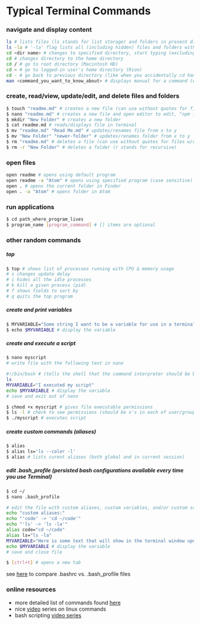 # Typical Terminal Commands

### navigate and display content
``` sh
ls # lists files (ls stands for list storage) and folders in present directory
ls -la # '-la' flag lists all (including hidden) files and folders with detailed view
cd <dir name> # changes to specified directory, start typing (excluding "<"), then press tab to autocomplete
cd # changes directory to the home directory
cd / # go to root directory (Macintosh HD)
cd ~ # go to logged-in user's home directory (Rion)
cd - # go back to previous directory (like when you accidentally cd home and want to go back)
man <command_you_want_to_know_about> # displays manual for a command (e.g. man ls)
```

### create, read/view, update/edit, and delete files and folders
``` sh
$ touch "readme.md" # creates a new file (can use without quotes for files w/o spaces)
$ nano "readme.md" # creates a new file and open editor to edit, "npm install nano" to get nano
$ mkdir "New Folder" # creates a new folder
$ cat readme.md # reads/displays file in terminal
$ mv "readme.md" "Read Me.md" # updates/renames file from x to y
$ mv "New Folder" "newer-folder" # updates/renames folder from x to y
$ rm "readme.md" # deletes a file (can use without quotes for files w/o spaces)
$ rm -r "New Folder" # deletes a folder (r stands for recursive)
```

### open files
``` sh
open readme # opens using default program
open readme -a "Atom" # opens using specified program (case sensitive)
open . # opens the current folder in Finder
open . -a "Atom" # opens folder in Atom

```

### run applications
``` sh
$ cd path_where_program_lives
$ program_name [program_command] # [] items are optional
```

### other random commands
##### top
``` sh
$ top # shows list of processes running with CPU & memory usage
# s changes update delay
# i hides all the idle processes
# k kill a given process (pid)
# f shows fields to sort by
# q quits the top program
```
##### create and print variables
``` sh
$ MYVARIABLE="Some string I want to be a variable for use in a terminal session" # ends when the terminal is closed
$ echo $MYVARIABLE # display the variable
```

##### create and execute a script
``` sh
$ nano myscript
# write file with the following text in nano

#!/bin/bash # (tells the shell that the command interpreter should be bash)
ls
MYVARIABLE="I executed my script"
echo $MYVARIABLE # display the variable
# save and exit out of nano

$ chmod +x myscript # gives file executable permissions
$ ls -l # check to see permissions (should be x's in each of user/group/everyone fields)
$ ./myscript # executes script  
```

##### create custom commands (aliases)
``` sh
$ alias
$ alias ls='ls --color -l'
$ alias # lists curent aliases (both global and in current session)
```

##### edit .bash_profile (persisted bash configurations available every time you use Terminal)
``` sh
$ cd ~/
$ nano .bash_profile

# edit the file with custom aliases, custom variables, and/or custom scrips, for example
echo "custom aliases:"
echo "'code' -> 'cd ~/code'"
echo "'ls' -> 'ls -la'"
alias code="cd ~/code"
alias ls="ls -la"
MYVARIABLE="Here is some text that will show in the terminal window upon open"
echo $MYVARIABLE # display the variable
# save and close file

$ [ctrl+t] # opens a new tab
```
see [here](http://www.joshstaiger.org/archives/2005/07/bash_profile_vs.html) to compare .bashrc vs. .bash_profile files

### online resources
* more detailed list of commands found [here](https://github.com/0nn0/terminal-mac-cheatsheet/wiki/Terminal-Cheatsheet-for-Mac-(-basics-))
* nice [video](https://www.youtube.com/watch?v=1PoQUmy4X2M&index=19&list=PLpKIAFYBxQOWzJjInMUaKtamCshDmLjej) series on linux commands
* bash scripting [video series](https://www.youtube.com/watch?v=NWWvZa-qlRE&list=PLT98CRl2KxKHdOpQ-uI2QuNcQ0aEAe5bN&index=38)
